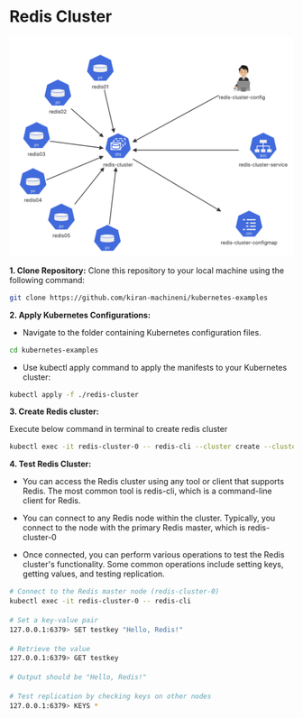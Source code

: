 # Redis Cluster

![redis-cluster-k8s-architecture](image.png)

**1. Clone Repository:** Clone this repository to your local machine using the
following command:

```bash
git clone https://github.com/kiran-machineni/kubernetes-examples
```

**2. Apply Kubernetes Configurations:**

- Navigate to the folder containing Kubernetes configuration files.

```bash
cd kubernetes-examples
```

- Use kubectl apply command to apply the manifests to your Kubernetes cluster:

```bash
kubectl apply -f ./redis-cluster
```

**3. Create Redis cluster:**

Execute below command in terminal to create redis cluster

```bash
kubectl exec -it redis-cluster-0 -- redis-cli --cluster create --cluster-replicas 1 $(kubectl get pods -l app=redis-cluster -o jsonpath='{range.items[*]}{.status.podIP}:6379 {end}')
```

**4. Test Redis Cluster:**

- You can access the Redis cluster using any tool or client that supports Redis.
  The most common tool is redis-cli, which is a command-line client for Redis.

- You can connect to any Redis node within the cluster. Typically, you connect
  to the node with the primary Redis master, which is redis-cluster-0

- Once connected, you can perform various operations to test the Redis cluster's
  functionality. Some common operations include setting keys, getting values,
  and testing replication.

```bash
# Connect to the Redis master node (redis-cluster-0)
kubectl exec -it redis-cluster-0 -- redis-cli

# Set a key-value pair
127.0.0.1:6379> SET testkey "Hello, Redis!"

# Retrieve the value
127.0.0.1:6379> GET testkey

# Output should be "Hello, Redis!"

# Test replication by checking keys on other nodes
127.0.0.1:6379> KEYS *

```

